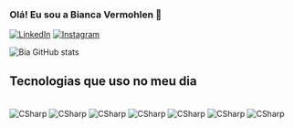 ### Olá! Eu sou a Bianca Vermohlen 🙋

[![LinkedIn](https://img.shields.io/badge/LinkedIn-0077B5?style=for-the-badge&logo=linkedin&logoColor=white)](https://www.linkedin.com/in/bianca-vermohlen-9460411b1/)
[![Instagram](https://img.shields.io/badge/Instagram-E4405F?style=for-the-badge&logo=instagram&logoColor=white)](https://www.instagram.com/biancavermohlen/)

![Bia GitHub stats](https://github-readme-stats.vercel.app/api?username=devbiancavermohlen&show_icons=true&theme=radical)

## Tecnologias que uso no meu dia 

<div style="display: inline_block"><br/>
<img align="center" alt="CSharp" src="https://img.shields.io/badge/C%23-239120?style=for-the-badge&logo=c-sharp&logoColor=white" />
<img align="center" alt="CSharp" src="	https://img.shields.io/badge/Visual_Studio-5C2D91?style=for-the-badge&logo=visual%20studio&logoColor=white" />  
<img align="center" alt="CSharp" src="https://img.shields.io/badge/CSS-239120?&style=for-the-badge&logo=css3&logoColor=white" />
<img align="center" alt="CSharp" src="https://img.shields.io/badge/HTML-239120?style=for-the-badge&logo=html5&logoColor=white" />
<img align="center" alt="CSharp" src="https://img.shields.io/badge/MySQL-005C84?style=for-the-badge&logo=mysql&logoColor=white" />
<img align="center" alt="CSharp" src="https://img.shields.io/badge/Java-ED8B00?style=for-the-badge&logo=openjdk&logoColor=white" />
<img align="center" alt="CSharp" src="https://img.shields.io/badge/Eclipse-2C2255?style=for-the-badge&logo=eclipse&logoColor=white" />


  
</div>
